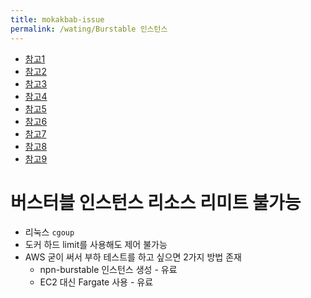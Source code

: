 ```yaml
---
title: mokakbab-issue
permalink: /wating/Burstable 인스턴스
---
```


- [참고1](https://docs.aws.amazon.com/ko_kr/AWSEC2/latest/UserGuide/ec2-on-demand-instances.html) 
- [참고2](https://docs.aws.amazon.com/ko_kr/AWSEC2/latest/UserGuide/burstable-performance-instances.html) 
- [참고3](https://www.reddit.com/r/aws/comments/18xq1a8/in_ecs_is_there_a_way_to_limit_a_container_by_cpu/) 
- [참고4](https://isn-t.tistory.com/38) 
- [참고5](https://docs.docker.com/engine/containers/resource_constraints/) 
- [참고6](https://docs.aws.amazon.com/AmazonECS/latest/developerguide/task-cpu-memory-error.html) 
- [참고7](https://aws.amazon.com/ko/blogs/containers/how-amazon-ecs-manages-cpu-and-memory-resources/) 
- [참고8](https://docs.aws.amazon.com/AmazonECS/latest/developerguide/task_definition_parameters.html) 
- [참고9](https://docs.aws.amazon.com/AmazonECS/latest/developerguide/Welcome.html) 


# 버스터블 인스턴스 리소스 리미트 불가능

- 리눅스 `cgoup` 
- 도커 하드 limit를 사용해도 제어 불가능
- AWS 굳이 써서 부하 테스트를 하고 싶으면 2가지 방법 존재
	- npn-burstable 인스턴스 생성 - 유료
	- EC2 대신 Fargate 사용 - 유료

